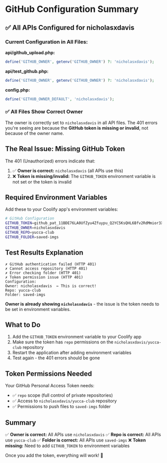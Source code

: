 # GitHub Configuration Summary

## ✅ All APIs Configured for nicholasxdavis

### Current Configuration in All Files:

**api/github_upload.php:**
```php
define('GITHUB_OWNER', getenv('GITHUB_OWNER') ?: 'nicholasxdavis');
```

**api/test_github.php:**
```php
define('GITHUB_OWNER', getenv('GITHUB_OWNER') ?: 'nicholasxdavis');
```

**config.php:**
```php
define('GITHUB_OWNER_DEFAULT', 'nicholasxdavis');
```

### ✅ All Files Show Correct Owner

The owner is correctly set to `nicholasxdavis` in all API files. The 401 errors you're seeing are because the **GitHub token is missing or invalid**, not because of the owner name.

## The Real Issue: Missing GitHub Token

The 401 (Unauthorized) errors indicate that:

1. ✅ **Owner is correct:** `nicholasxdavis` (all APIs use this)
2. ❌ **Token is missing/invalid:** The `GITHUB_TOKEN` environment variable is not set or the token is invalid

## Required Environment Variables

Add these to your Coolify app's environment variables:

```bash
# GitHub Configuration
GITHUB_TOKEN=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
GITHUB_OWNER=nicholasxdavis
GITHUB_REPO=yucca-club
GITHUB_FOLDER=saved-imgs
```

## Test Results Explanation

```
✗ GitHub authentication failed (HTTP 401)
✗ Cannot access repository (HTTP 401)  
✗ Error checking folder (HTTP 401)
✗ Token permission issue (HTTP 401)
Configuration:
Owner: nicholasxdavis  ← This is correct!
Repo: yucca-club
Folder: saved-imgs
```

**Owner is already showing `nicholasxdavis`** - the issue is the token needs to be set in environment variables.

## What to Do

1. Add the `GITHUB_TOKEN` environment variable to your Coolify app
2. Make sure the token has `repo` permissions on the `nicholasxdavis/yucca-club` repository
3. Restart the application after adding environment variables
4. Test again - the 401 errors should be gone

## Token Permissions Needed

Your GitHub Personal Access Token needs:
- ✅ `repo` scope (full control of private repositories)
- ✅ Access to `nicholasxdavis/yucca-club` repository
- ✅ Permissions to push files to `saved-imgs` folder

## Summary

✅ **Owner is correct:** All APIs use `nicholasxdavis`
✅ **Repo is correct:** All APIs use `yucca-club`
✅ **Folder is correct:** All APIs use `saved-imgs`
❌ **Token missing:** Need to add `GITHUB_TOKEN` to environment variables

Once you add the token, everything will work! 🚀


